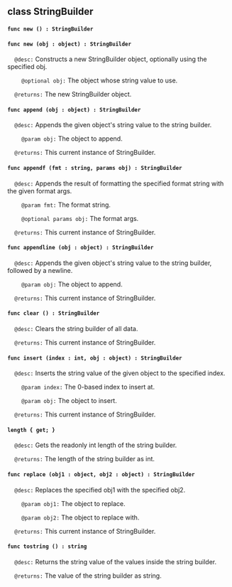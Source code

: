 ## class StringBuilder

#### ```func new () : StringBuilder```

#### ```func new (obj : object) : StringBuilder```

&nbsp;&nbsp;&nbsp;&nbsp;```@desc:``` Constructs a new StringBuilder object, optionally using the specified obj.

&nbsp;&nbsp;&nbsp;&nbsp;&nbsp;&nbsp;&nbsp;&nbsp;```@optional obj:``` The object whose string value to use.

&nbsp;&nbsp;&nbsp;&nbsp;```@returns:``` The new StringBuilder object.

#### ```func append (obj : object) : StringBuilder```

&nbsp;&nbsp;&nbsp;&nbsp;```@desc:``` Appends the given object's string value to the string builder.

&nbsp;&nbsp;&nbsp;&nbsp;&nbsp;&nbsp;&nbsp;&nbsp;```@param obj:``` The object to append.

&nbsp;&nbsp;&nbsp;&nbsp;```@returns:``` This current instance of StringBuilder.

#### ```func appendf (fmt : string, params obj) : StringBuilder```

&nbsp;&nbsp;&nbsp;&nbsp;```@desc:``` Appends the result of formatting the specified format string with the given format args.

&nbsp;&nbsp;&nbsp;&nbsp;&nbsp;&nbsp;&nbsp;&nbsp;```@param fmt:``` The format string.

&nbsp;&nbsp;&nbsp;&nbsp;&nbsp;&nbsp;&nbsp;&nbsp;```@optional params obj:``` The format args.

&nbsp;&nbsp;&nbsp;&nbsp;```@returns:``` This current instance of StringBuilder.

#### ```func appendline (obj : object) : StringBuilder```

&nbsp;&nbsp;&nbsp;&nbsp;```@desc:``` Appends the given object's string value to the string builder, followed by a newline.

&nbsp;&nbsp;&nbsp;&nbsp;&nbsp;&nbsp;&nbsp;&nbsp;```@param obj:``` The object to append.

&nbsp;&nbsp;&nbsp;&nbsp;```@returns:``` This current instance of StringBuilder.

#### ```func clear () : StringBuilder```

&nbsp;&nbsp;&nbsp;&nbsp;```@desc:``` Clears the string builder of all data.

&nbsp;&nbsp;&nbsp;&nbsp;```@returns:``` This current instance of StringBuilder.

#### ```func insert (index : int, obj : object) : StringBuilder```

&nbsp;&nbsp;&nbsp;&nbsp;```@desc:``` Inserts the string value of the given object to the specified index.

&nbsp;&nbsp;&nbsp;&nbsp;&nbsp;&nbsp;&nbsp;&nbsp;```@param index:``` The 0-based index to insert at.

&nbsp;&nbsp;&nbsp;&nbsp;&nbsp;&nbsp;&nbsp;&nbsp;```@param obj:``` The object to insert.

&nbsp;&nbsp;&nbsp;&nbsp;```@returns:``` This current instance of StringBuilder.

#### ```length { get; }```

&nbsp;&nbsp;&nbsp;&nbsp;```@desc:``` Gets the readonly int length of the string builder.

&nbsp;&nbsp;&nbsp;&nbsp;```@returns:``` The length of the string builder as int.

#### ```func replace (obj1 : object, obj2 : object) : StringBuilder```

&nbsp;&nbsp;&nbsp;&nbsp;```@desc:``` Replaces the specified obj1 with the specified obj2.

&nbsp;&nbsp;&nbsp;&nbsp;&nbsp;&nbsp;&nbsp;&nbsp;```@param obj1:``` The object to replace.

&nbsp;&nbsp;&nbsp;&nbsp;&nbsp;&nbsp;&nbsp;&nbsp;```@param obj2:``` The object to replace with.

&nbsp;&nbsp;&nbsp;&nbsp;```@returns:``` This current instance of StringBuilder.

#### ```func tostring () : string```

&nbsp;&nbsp;&nbsp;&nbsp;```@desc:``` Returns the string value of the values inside the string builder.

&nbsp;&nbsp;&nbsp;&nbsp;```@returns:``` The value of the string builder as string.

